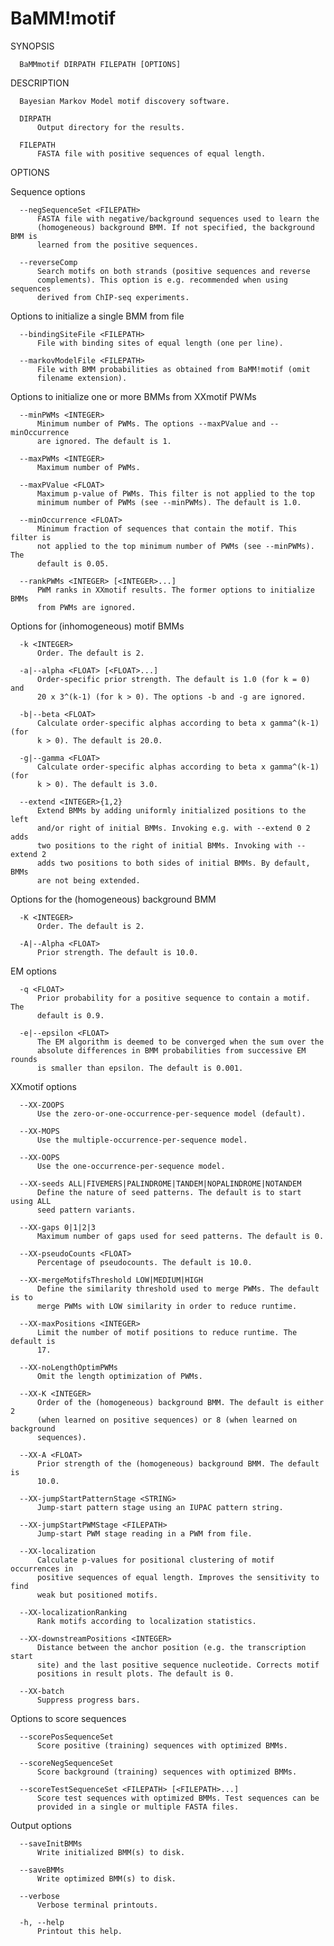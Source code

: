 # BaMM!motif

SYNOPSIS

      BaMMmotif DIRPATH FILEPATH [OPTIONS]

DESCRIPTION

      Bayesian Markov Model motif discovery software.

      DIRPATH
          Output directory for the results.

      FILEPATH
          FASTA file with positive sequences of equal length.

OPTIONS

  Sequence options

      --negSequenceSet <FILEPATH>
          FASTA file with negative/background sequences used to learn the
          (homogeneous) background BMM. If not specified, the background BMM is
          learned from the positive sequences.

      --reverseComp
          Search motifs on both strands (positive sequences and reverse
          complements). This option is e.g. recommended when using sequences
          derived from ChIP-seq experiments.

  Options to initialize a single BMM from file

      --bindingSiteFile <FILEPATH>
          File with binding sites of equal length (one per line).

      --markovModelFile <FILEPATH>
          File with BMM probabilities as obtained from BaMM!motif (omit
          filename extension).

  Options to initialize one or more BMMs from XXmotif PWMs

      --minPWMs <INTEGER>
          Minimum number of PWMs. The options --maxPValue and --minOccurrence
          are ignored. The default is 1.

      --maxPWMs <INTEGER>
          Maximum number of PWMs.

      --maxPValue <FLOAT>
          Maximum p-value of PWMs. This filter is not applied to the top
          minimum number of PWMs (see --minPWMs). The default is 1.0.

      --minOccurrence <FLOAT>
          Minimum fraction of sequences that contain the motif. This filter is
          not applied to the top minimum number of PWMs (see --minPWMs). The
          default is 0.05.

      --rankPWMs <INTEGER> [<INTEGER>...]
          PWM ranks in XXmotif results. The former options to initialize BMMs
          from PWMs are ignored.

  Options for (inhomogeneous) motif BMMs

      -k <INTEGER>
          Order. The default is 2.

      -a|--alpha <FLOAT> [<FLOAT>...]
          Order-specific prior strength. The default is 1.0 (for k = 0) and
          20 x 3^(k-1) (for k > 0). The options -b and -g are ignored.

      -b|--beta <FLOAT>
          Calculate order-specific alphas according to beta x gamma^(k-1) (for
          k > 0). The default is 20.0.

      -g|--gamma <FLOAT>
          Calculate order-specific alphas according to beta x gamma^(k-1) (for
          k > 0). The default is 3.0.

      --extend <INTEGER>{1,2}
          Extend BMMs by adding uniformly initialized positions to the left
          and/or right of initial BMMs. Invoking e.g. with --extend 0 2 adds
          two positions to the right of initial BMMs. Invoking with --extend 2
          adds two positions to both sides of initial BMMs. By default, BMMs
          are not being extended.

  Options for the (homogeneous) background BMM

      -K <INTEGER>
          Order. The default is 2.

      -A|--Alpha <FLOAT>
          Prior strength. The default is 10.0.

  EM options

      -q <FLOAT>
          Prior probability for a positive sequence to contain a motif. The
          default is 0.9.

      -e|--epsilon <FLOAT>
          The EM algorithm is deemed to be converged when the sum over the
          absolute differences in BMM probabilities from successive EM rounds
          is smaller than epsilon. The default is 0.001.

  XXmotif options

      --XX-ZOOPS
          Use the zero-or-one-occurrence-per-sequence model (default).

      --XX-MOPS
          Use the multiple-occurrence-per-sequence model.

      --XX-OOPS
          Use the one-occurrence-per-sequence model.

      --XX-seeds ALL|FIVEMERS|PALINDROME|TANDEM|NOPALINDROME|NOTANDEM
          Define the nature of seed patterns. The default is to start using ALL
          seed pattern variants.

      --XX-gaps 0|1|2|3
          Maximum number of gaps used for seed patterns. The default is 0.

      --XX-pseudoCounts <FLOAT>
          Percentage of pseudocounts. The default is 10.0.

      --XX-mergeMotifsThreshold LOW|MEDIUM|HIGH
          Define the similarity threshold used to merge PWMs. The default is to
          merge PWMs with LOW similarity in order to reduce runtime.

      --XX-maxPositions <INTEGER>
          Limit the number of motif positions to reduce runtime. The default is
          17.

      --XX-noLengthOptimPWMs
          Omit the length optimization of PWMs.

      --XX-K <INTEGER>
          Order of the (homogeneous) background BMM. The default is either 2
          (when learned on positive sequences) or 8 (when learned on background
          sequences).

      --XX-A <FLOAT>
          Prior strength of the (homogeneous) background BMM. The default is
          10.0.

      --XX-jumpStartPatternStage <STRING>
          Jump-start pattern stage using an IUPAC pattern string.

      --XX-jumpStartPWMStage <FILEPATH>
          Jump-start PWM stage reading in a PWM from file.

      --XX-localization
          Calculate p-values for positional clustering of motif occurrences in
          positive sequences of equal length. Improves the sensitivity to find
          weak but positioned motifs.

      --XX-localizationRanking
          Rank motifs according to localization statistics.

      --XX-downstreamPositions <INTEGER>
          Distance between the anchor position (e.g. the transcription start
          site) and the last positive sequence nucleotide. Corrects motif
          positions in result plots. The default is 0.

      --XX-batch
          Suppress progress bars.

  Options to score sequences

      --scorePosSequenceSet
          Score positive (training) sequences with optimized BMMs.

      --scoreNegSequenceSet
          Score background (training) sequences with optimized BMMs.

      --scoreTestSequenceSet <FILEPATH> [<FILEPATH>...]
          Score test sequences with optimized BMMs. Test sequences can be
          provided in a single or multiple FASTA files.

  Output options

      --saveInitBMMs
          Write initialized BMM(s) to disk.

      --saveBMMs
          Write optimized BMM(s) to disk.

      --verbose
          Verbose terminal printouts.

      -h, --help
          Printout this help.
